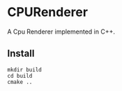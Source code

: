 # CPURenderer
A Cpu Renderer implemented in C++.

## Install

```
mkdir build
cd build
cmake ..
```
